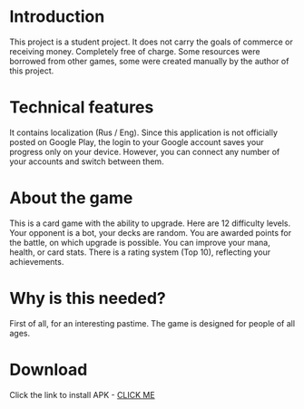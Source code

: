 # Introduction

This project is a student project. It does not carry the goals of commerce or receiving money. Completely free of charge. Some resources were borrowed from other games, some were created manually by the author of this project.

# Technical features

It contains localization (Rus / Eng). Since this application is not officially posted on Google Play, the login to your Google account saves your progress only on your device. However, you can connect any number of your accounts and switch between them.

# About the game

This is a card game with the ability to upgrade. Here are 12 difficulty levels. Your opponent is a bot, your decks are random. You are awarded points for the battle, on which upgrade is possible. You can improve your mana, health, or card stats. There is a rating system (Top 10), reflecting your achievements.

# Why is this needed?

First of all, for an interesting pastime. The game is designed for people of all ages.

# Download

Click the link to install APK - [CLICK ME](https://github.com/Paycel/AbodeOfLegends/blob/master/app-debug.apk)
